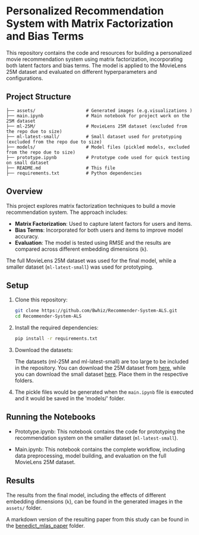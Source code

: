 # Personalized Recommendation System with Matrix Factorization and Bias Terms

This repository contains the code and resources for building a personalized movie recommendation system using matrix factorization, incorporating both latent factors and bias terms. The model is applied to the MovieLens 25M dataset and evaluated on different hyperparameters and configurations.

## Project Structure
```
├── assets/                   # Generated images (e.g.visualizations )
├── main.ipynb                # Main notebook for project work on the 25M dataset
├── ml-25M/                   # MovieLens 25M dataset (excluded from the repo due to size)
├── ml-latest-small/          # Small dataset used for prototyping (excluded from the repo due to size)
├── models/                   # Model files (pickled models, excluded from the repo due to size)
├── prototype.ipynb           # Prototype code used for quick testing on small dataset
├── README.md                 # This file
├── requirements.txt          # Python dependencies
```


## Overview

This project explores matrix factorization techniques to build a movie recommendation system. The approach includes:
- **Matrix Factorization**: Used to capture latent factors for users and items.
- **Bias Terms**: Incorporated for both users and items to improve model accuracy.
- **Evaluation**: The model is tested using RMSE and the results are compared across different embedding dimensions (`k`).

The full MovieLens 25M dataset was used for the final model, while a smaller dataset (`ml-latest-small`) was used for prototyping.

## Setup

1. Clone this repository:
   ```bash
   git clone https://github.com/Bwhiz/Recommender-System-ALS.git
   cd Recommender-System-ALS
2. Install the required dependencies:
    ```bash
    pip install -r requirements.txt
3. Download the datasets:

    The datasets (ml-25M and ml-latest-small) are too large to be included in the repository. You can download the 25M dataset from [here](https://grouplens.org/datasets/movielens/25m/), while you can download the small dataset [here](https://grouplens.org/datasets/movielens/latest/).
    Place them in the respective folders.
4. The pickle files would be generated when the `main.ipynb` file is executed and it would be saved in the 'models/' folder.

## Running the Notebooks

- Prototype.ipynb: This notebook contains the code for prototyping the recommendation system on the smaller dataset (`ml-latest-small`).

- Main.ipynb: This notebook contains the complete workflow, including data preprocessing, model building, and evaluation on the full MovieLens 25M dataset.

## Results

The results from the final model, including the effects of different embedding dimensions (`k`), can be found in the generated images in the `assets/` folder.

A markdown version of the resulting paper from this study can be found in the [benedict_mlas_paper](https://github.com/Bwhiz/Recommender-System-ALS/blob/master/benedict_mlas_paper/benedict_mlas.md) folder.
